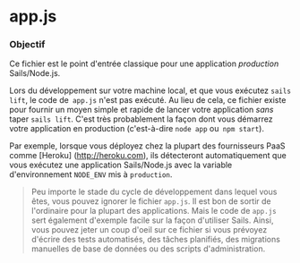 # app.js

### Objectif

Ce fichier est le point d'entrée classique pour une application _production_ Sails/Node.js.

Lors du développement sur votre machine local, et que vous exécutez `sails lift`, le code de` app.js` n'est pas exécuté. Au lieu de cela, ce fichier existe pour fournir un moyen simple et rapide de lancer votre application _sans_ taper `sails lift`. C'est très probablement la façon dont vous démarrez votre application en production (c'est-à-dire `node app` ou` npm start`).

Par exemple, lorsque vous déployez chez la plupart des fournisseurs PaaS comme [Heroku] (http://heroku.com), ils détecteront automatiquement que vous exécutez une application Sails/Node.js avec la variable d'environnement `NODE_ENV` mis à `production`.

> Peu importe le stade du cycle de développement dans lequel vous êtes, vous pouvez ignorer le fichier `app.js`. Il est bon de sortir de l'ordinaire pour la plupart des applications. Mais le code de `app.js` sert également d'exemple facile sur la façon d'utiliser Sails. Ainsi, vous pouvez jeter un coup d'oeil sur ce fichier si vous prévoyez d'écrire des tests automatisés, des tâches planifiés, des migrations manuelles de base de données ou des scripts d'administration.

<docmeta name="displayName" value="app.js">
